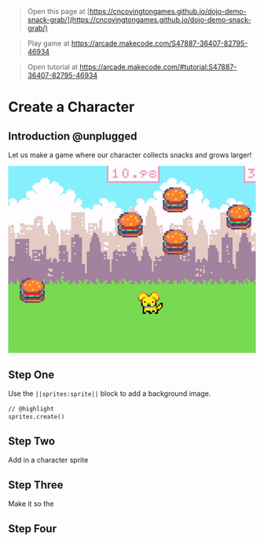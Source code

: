  
> Open this page at [https://cncovingtongames.github.io/dojo-demo-snack-grab/](https://cncovingtongames.github.io/dojo-demo-snack-grab/)

> Play game at https://arcade.makecode.com/S47887-36407-82795-46934

> Open tutorial at https://arcade.makecode.com/#tutorial:S47887-36407-82795-46934

# Create a Character

## Introduction @unplugged

Let us make a game where our character collects snacks and grows larger!

![Gameplay animation](https://raw.githubusercontent.com/cncovingtongames/dojo-demo-snack-grab/master/demoImages/Gameplay3.gif)

## Step One

Use the ``||sprites:sprite||`` block to add a background image.

```blocks
// @highlight
sprites.create()
```

## Step Two

Add in a character sprite

## Step Three

Make it so the

## Step Four

